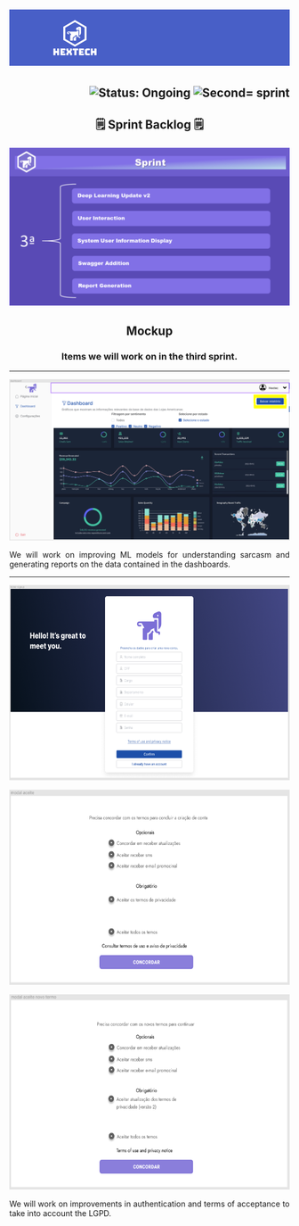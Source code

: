 <h1 align="center">
    <img src="https://github.com/GroupHextech/HEXTECH-API6sem/blob/main/docs/images/hextechBanner.png" alt="Logo Hextech">
</h1>

<h2 align="right">
        <img src="https://img.shields.io/badge/status-working-blue?style=for-the-badge&logo=appveyor" alt="Status: Ongoing">   
        <img src="https://img.shields.io/badge/sprint-3-blue?style=for-the-badge&logo=appveyor" alt="Second= sprint">
</h2>

## <p align="center"> 🗒️ Sprint Backlog 🗒️

<p align="center">
  <img src="https://github.com/GroupHextech/HEXTECH-API6sem/blob/main/docs/images/Sprint3.PNG" width="600">
</p>

## <p align="center"> Mockup

### <p align="center"> Items we will work on in the third sprint.</p>

---

<p align="center">
        <img src="https://github.com/GroupHextech/HEXTECH-API6sem/blob/main/docs/images/relatorios.PNG" width="600">
</p>

<p align="justify"> We will work on improving ML models for understanding sarcasm and generating reports on the data contained in the dashboards.</p>

---

<p align="center">
        <img src="https://github.com/GroupHextech/HEXTECH-API6sem/blob/main/docs/images/telaCadastro.PNG" height="350">
</p>
<p align="center">
        <img src="https://github.com/GroupHextech/HEXTECH-API6sem/blob/main/docs/images/termoAceite.PNG" height="350">
</p>

<p align="center">
        <img src="https://github.com/GroupHextech/HEXTECH-API6sem/blob/main/docs/images/novosTermos.PNG" height="350">
</p>

<p align="justify"> We will work on improvements in authentication and terms of acceptance to take into account the LGPD.</p>

